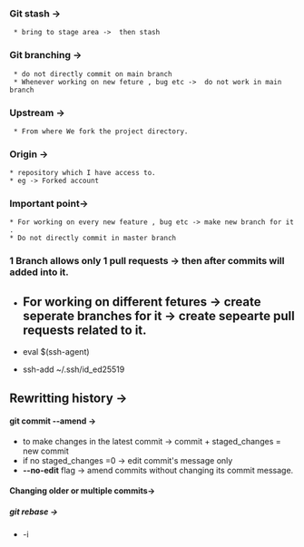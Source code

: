 ### Git stash -> 
     * bring to stage area ->  then stash 

### Git branching ->
     * do not directly commit on main branch
     * Whenever working on new feture , bug etc ->  do not work in main branch

### Upstream ->
     * From where We fork the project directory.

### Origin ->
    * repository which I have access to.
    * eg -> Forked account 

### Important point->
    * For working on every new feature , bug etc -> make new branch for it .
    * Do not directly commit in master branch
### 1 Branch allows only 1 pull requests -> then after commits will added into it.
 *  ## **For working on different fetures -> create seperate branches for it -> create sepearte pull requests related to it.**  

* eval $(ssh-agent)
* ssh-add ~/.ssh/id_ed25519

## Rewritting history ->
 #### git commit --amend -> 
   - to make changes in the latest commit -> commit + staged_changes = new commit 
   - if no staged_changes =0 -> edit commit's message only
   - **--no-edit** flag -> amend commits without changing its commit message. 
  
  #### Changing older or multiple commits->

  ##### git rebase ->
  - -i 

